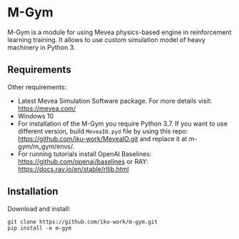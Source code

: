 # M-Gym

M-Gym is a module for using Mevea physics-based engine in reinforcement learning training. It allows to use custom simulation model of heavy machinery in Python 3. 

## Requirements
Other requirements:
- Latest Mevea Simulation Software package. For more details visit: https://mevea.com/
- Windows 10
- For installation of the M-Gym you require Python 3.7. If you want to use different version, build ```MeveaIO.pyd``` file by using this repo:  https://github.com/iku-work/MeveaIO.git and replace it at 
m-gym/m_gym/envs/. 
- For running tutorials install OpenAI Baselines: https://github.com/openai/baselines or RAY: https://docs.ray.io/en/stable/rllib.html

## Installation

Download and install:

```console
git clone https://github.com/iku-work/m-gym.git
pip install -e m-gym
```


